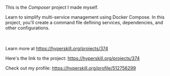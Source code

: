 This is the *Composer* project I made myself.


<p><span>Learn to simplify multi-service management using Docker Compose. In this project, you'll create a command file defining services, dependencies, and other configurations.</span></p><br/><br/>Learn more at <a href="https://hyperskill.org/projects/374?utm_source=ide&utm_medium=ide&utm_campaign=ide&utm_content=project-card">https://hyperskill.org/projects/374</a>

Here's the link to the project: https://hyperskill.org/projects/374

Check out my profile: https://hyperskill.org/profile/512756299